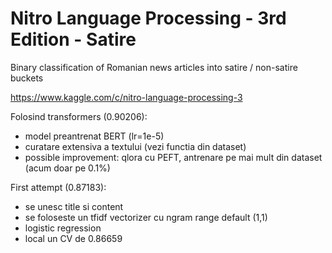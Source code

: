 # Nitro Language Processing - 3rd Edition - Satire

Binary classification of Romanian news articles into satire / non-satire buckets

https://www.kaggle.com/c/nitro-language-processing-3

Folosind transformers (0.90206):

- model preantrenat BERT (lr=1e-5)
- curatare extensiva a textului (vezi functia din dataset)
- possible improvement: qlora cu PEFT, antrenare pe mai mult din dataset (acum doar pe 0.1%)

First attempt (0.87183):

- se unesc title si content
- se foloseste un tfidf vectorizer cu ngram range default (1,1)
- logistic regression
- local un CV de 0.86659
